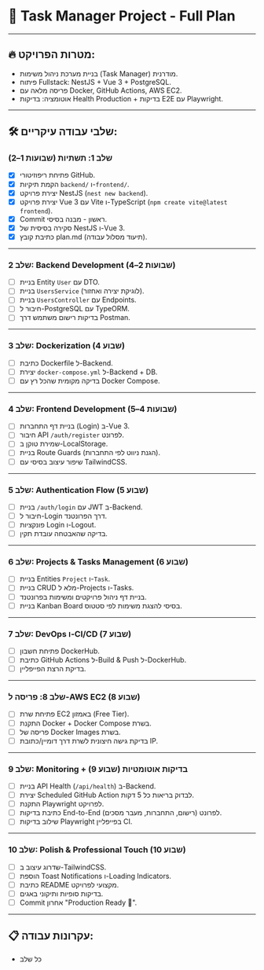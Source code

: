# 📅 Task Manager Project - Full Plan

---

## 🔥 מטרות הפרויקט:

- בניית מערכת ניהול משימות (Task Manager) מודרנית.
- פיתוח Fullstack: NestJS + Vue 3 + PostgreSQL.
- פריסה מלאה עם Docker, GitHub Actions, AWS EC2.
- אוטומציה: בדיקות Health Production + בדיקות E2E עם Playwright.

---

## 🛠️ שלבי עבודה עיקריים:

### שלב 1: תשתיות (שבועות 1–2)

- [x] פתיחת ריפוזיטורי GitHub.
- [x] הקמת תיקיות `backend/` ו-`frontend/`.
- [x] יצירת פרויקט NestJS (`nest new backend`).
- [x] יצירת פרויקט Vue 3 עם Vite ו-TypeScript (`npm create vite@latest frontend`).
- [x] Commit ראשון - מבנה בסיסי.
- [x] סקירה בסיסית של NestJS ו-Vue 3.
- [x] כתיבת קובץ plan.md (תיעוד מסלול עבודה).

---

### שלב 2: Backend Development (שבועות 2–4)

- [ ] בניית Entity `User` עם DTO.
- [ ] בניית `UsersService` (לוגיקת יצירה ואחזור).
- [ ] בניית `UsersController` עם Endpoints.
- [ ] חיבור ל-PostgreSQL עם TypeORM.
- [ ] בדיקות רישום משתמש דרך Postman.

---

### שלב 3: Dockerization (שבוע 4)

- [ ] כתיבת Dockerfile ל-Backend.
- [ ] יצירת `docker-compose.yml` ל-Backend + DB.
- [ ] בדיקה מקומית שהכל רץ עם Docker Compose.

---

### שלב 4: Frontend Development (שבועות 4–5)

- [ ] בניית דף התחברות (Login) ב-Vue 3.
- [ ] חיבור API `/auth/register` לפרונט.
- [ ] שמירת טוקן ב-LocalStorage.
- [ ] בניית Route Guards (הגנת ניווט לפי התחברות).
- [ ] שיפור עיצוב בסיסי עם TailwindCSS.

---

### שלב 5: Authentication Flow (שבוע 5)

- [ ] בניית `/auth/login` עם JWT ב-Backend.
- [ ] חיבור ל-Login דרך הפרונטנד.
- [ ] פונקציות Login ו-Logout.
- [ ] בדיקה שהאבטחה עובדת תקין.

---

### שלב 6: Projects & Tasks Management (שבוע 6)

- [ ] בניית Entities `Project` ו-`Task`.
- [ ] בניית CRUD מלא ל-Projects ו-Tasks.
- [ ] בניית דף ניהול פרויקטים ומשימות בפרונטנד.
- [ ] בניית Kanban Board בסיסי להצגת משימות לפי סטטוס.

---

### שלב 7: DevOps ו-CI/CD (שבוע 7)

- [ ] פתיחת חשבון DockerHub.
- [ ] כתיבת GitHub Actions ל-Build & Push ל-DockerHub.
- [ ] בדיקת הרצת הפייפליין.

---

### שלב 8: פריסה ל-AWS EC2 (שבוע 8)

- [ ] פתיחת שרת EC2 באמזון (Free Tier).
- [ ] התקנת Docker + Docker Compose בשרת.
- [ ] פריסה של Docker Images בשרת.
- [ ] בדיקת גישה חיצונית לשרת דרך דומיין/כתובת IP.

---

### שלב 9: Monitoring + בדיקות אוטומטיות (שבוע 9)

- [ ] בניית API Health (`/api/health`) ב-Backend.
- [ ] יצירת Scheduled GitHub Action לבדוק בריאות כל 5 דקות.
- [ ] התקנת Playwright לפרויקט.
- [ ] כתיבת בדיקות End-to-End לפרונט (רישום, התחברות, מעבר מסכים).
- [ ] שילוב בדיקות Playwright בפייפליין CI.

---

### שלב 10: Polish & Professional Touch (שבוע 10)

- [ ] שדרוג עיצוב ב-TailwindCSS.
- [ ] הוספת Toast Notifications ו-Loading Indicators.
- [ ] כתיבת README מקצועי לפרויקט.
- [ ] בדיקות סופיות ותיקוני באגים.
- [ ] Commit אחרון "Production Ready 🚀".

---

## 📋 עקרונות עבודה:

- כל שלב
